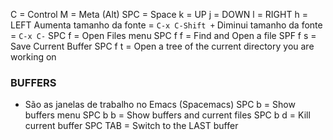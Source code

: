 C = Control
M = Meta (Alt)
SPC = Space
k = UP 
j = DOWN
l = RIGHT
h = LEFT 
Aumenta tamanho da fonte = `C-x C-Shift +` 
Diminui tamanho da fonte = `C-x C-`
SPC f = Open Files menu
SPC f f = Find and Open a file
SPF f s = Save Current Buffer
SPC f t = Open a tree of the current directory you are working on

### BUFFERS
- São as janelas de trabalho no Emacs (Spacemacs)
SPC b = Show buffers menu
SPC b b = Show buffers and current files
SPC b d = Kill current buffer
SPC TAB = Switch to the LAST buffer
